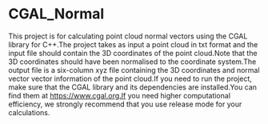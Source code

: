 # CGAL_Normal
This project is for calculating point cloud normal vectors using the CGAL library for C++.The project takes as input a point cloud in txt format and the input file should contain the 3D coordinates of the point cloud.Note that the 3D coordinates should have been normalised to the coordinate system.The output file is a six-column xyz file containing the 3D coordinates and normal vector vector information of the point cloud.If you need to run the project, make sure that the CGAL library and its dependencies are installed.You can find them at https://www.cgal.org.If you need higher computational efficiency, we strongly recommend that you use release mode for your calculations.


